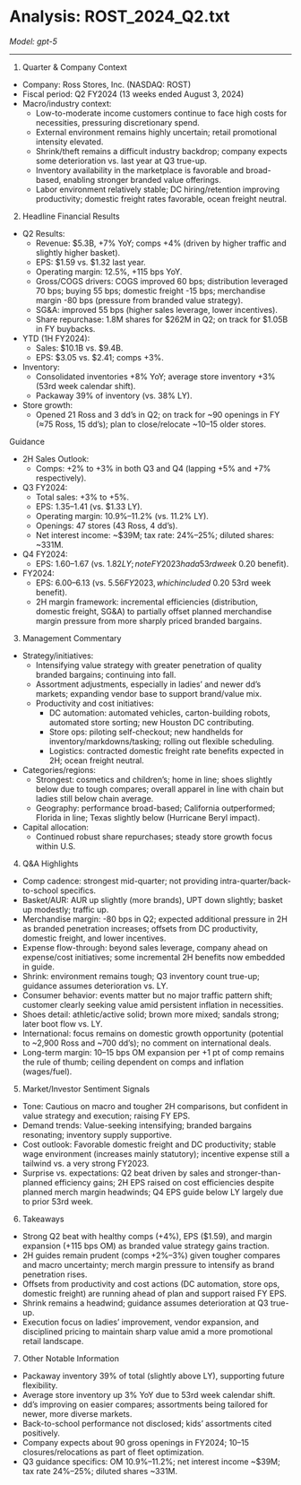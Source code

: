 # Analysis: ROST_2024_Q2.txt

*Model: gpt-5*

---

1) Quarter & Company Context
- Company: Ross Stores, Inc. (NASDAQ: ROST)
- Fiscal period: Q2 FY2024 (13 weeks ended August 3, 2024)
- Macro/industry context:
  - Low-to-moderate income customers continue to face high costs for necessities, pressuring discretionary spend.
  - External environment remains highly uncertain; retail promotional intensity elevated.
  - Shrink/theft remains a difficult industry backdrop; company expects some deterioration vs. last year at Q3 true-up.
  - Inventory availability in the marketplace is favorable and broad-based, enabling stronger branded value offerings.
  - Labor environment relatively stable; DC hiring/retention improving productivity; domestic freight rates favorable, ocean freight neutral.

2) Headline Financial Results
- Q2 Results:
  - Revenue: $5.3B, +7% YoY; comps +4% (driven by higher traffic and slightly higher basket).
  - EPS: $1.59 vs. $1.32 last year.
  - Operating margin: 12.5%, +115 bps YoY.
  - Gross/COGS drivers: COGS improved 60 bps; distribution leveraged 70 bps; buying 55 bps; domestic freight -15 bps; merchandise margin -80 bps (pressure from branded value strategy).
  - SG&A: improved 55 bps (higher sales leverage, lower incentives).
  - Share repurchase: 1.8M shares for $262M in Q2; on track for $1.05B in FY buybacks.
- YTD (1H FY2024):
  - Sales: $10.1B vs. $9.4B.
  - EPS: $3.05 vs. $2.41; comps +3%.
- Inventory:
  - Consolidated inventories +8% YoY; average store inventory +3% (53rd week calendar shift).
  - Packaway 39% of inventory (vs. 38% LY).
- Store growth:
  - Opened 21 Ross and 3 dd’s in Q2; on track for ~90 openings in FY (≈75 Ross, 15 dd’s); plan to close/relocate ~10–15 older stores.

Guidance
- 2H Sales Outlook:
  - Comps: +2% to +3% in both Q3 and Q4 (lapping +5% and +7% respectively).
- Q3 FY2024:
  - Total sales: +3% to +5%.
  - EPS: $1.35–$1.41 (vs. $1.33 LY).
  - Operating margin: 10.9%–11.2% (vs. 11.2% LY).
  - Openings: 47 stores (43 Ross, 4 dd’s).
  - Net interest income: ~$39M; tax rate: 24%–25%; diluted shares: ~331M.
- Q4 FY2024:
  - EPS: $1.60–$1.67 (vs. $1.82 LY; note FY2023 had a 53rd week ~$0.20 benefit).
- FY2024:
  - EPS: $6.00–$6.13 (vs. $5.56 FY2023, which included ~$0.20 53rd week benefit).
  - 2H margin framework: incremental efficiencies (distribution, domestic freight, SG&A) to partially offset planned merchandise margin pressure from more sharply priced branded bargains.

3) Management Commentary
- Strategy/initiatives:
  - Intensifying value strategy with greater penetration of quality branded bargains; continuing into fall.
  - Assortment adjustments, especially in ladies’ and newer dd’s markets; expanding vendor base to support brand/value mix.
  - Productivity and cost initiatives:
    - DC automation: automated vehicles, carton-building robots, automated store sorting; new Houston DC contributing.
    - Store ops: piloting self-checkout; new handhelds for inventory/markdowns/tasking; rolling out flexible scheduling.
    - Logistics: contracted domestic freight rate benefits expected in 2H; ocean freight neutral.
- Categories/regions:
  - Strongest: cosmetics and children’s; home in line; shoes slightly below due to tough compares; overall apparel in line with chain but ladies still below chain average.
  - Geography: performance broad-based; California outperformed; Florida in line; Texas slightly below (Hurricane Beryl impact).
- Capital allocation:
  - Continued robust share repurchases; steady store growth focus within U.S.

4) Q&A Highlights
- Comp cadence: strongest mid-quarter; not providing intra-quarter/back-to-school specifics.
- Basket/AUR: AUR up slightly (more brands), UPT down slightly; basket up modestly; traffic up.
- Merchandise margin: -80 bps in Q2; expected additional pressure in 2H as branded penetration increases; offsets from DC productivity, domestic freight, and lower incentives.
- Expense flow-through: beyond sales leverage, company ahead on expense/cost initiatives; some incremental 2H benefits now embedded in guide.
- Shrink: environment remains tough; Q3 inventory count true-up; guidance assumes deterioration vs. LY.
- Consumer behavior: events matter but no major traffic pattern shift; customer clearly seeking value amid persistent inflation in necessities.
- Shoes detail: athletic/active solid; brown more mixed; sandals strong; later boot flow vs. LY.
- International: focus remains on domestic growth opportunity (potential to ~2,900 Ross and ~700 dd’s); no comment on international deals.
- Long-term margin: 10–15 bps OM expansion per +1 pt of comp remains the rule of thumb; ceiling dependent on comps and inflation (wages/fuel).

5) Market/Investor Sentiment Signals
- Tone: Cautious on macro and tougher 2H comparisons, but confident in value strategy and execution; raising FY EPS.
- Demand trends: Value-seeking intensifying; branded bargains resonating; inventory supply supportive.
- Cost outlook: Favorable domestic freight and DC productivity; stable wage environment (increases mainly statutory); incentive expense still a tailwind vs. a very strong FY2023.
- Surprise vs. expectations: Q2 beat driven by sales and stronger-than-planned efficiency gains; 2H EPS raised on cost efficiencies despite planned merch margin headwinds; Q4 EPS guide below LY largely due to prior 53rd week.

6) Takeaways
- Strong Q2 beat with healthy comps (+4%), EPS ($1.59), and margin expansion (+115 bps OM) as branded value strategy gains traction.
- 2H guides remain prudent (comps +2%–3%) given tougher compares and macro uncertainty; merch margin pressure to intensify as brand penetration rises.
- Offsets from productivity and cost actions (DC automation, store ops, domestic freight) are running ahead of plan and support raised FY EPS.
- Shrink remains a headwind; guidance assumes deterioration at Q3 true-up.
- Execution focus on ladies’ improvement, vendor expansion, and disciplined pricing to maintain sharp value amid a more promotional retail landscape.

7) Other Notable Information
- Packaway inventory 39% of total (slightly above LY), supporting future flexibility.
- Average store inventory up 3% YoY due to 53rd week calendar shift.
- dd’s improving on easier compares; assortments being tailored for newer, more diverse markets.
- Back-to-school performance not disclosed; kids’ assortments cited positively.
- Company expects about 90 gross openings in FY2024; 10–15 closures/relocations as part of fleet optimization.
- Q3 guidance specifics: OM 10.9%–11.2%; net interest income ~$39M; tax rate 24%–25%; diluted shares ~331M.
